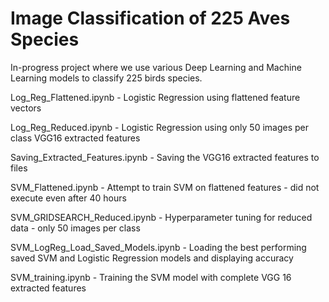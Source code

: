 # Image Classification of 225 Aves Species
In-progress project where we use various Deep Learning and Machine Learning models to classify 225 birds species.

Log_Reg_Flattened.ipynb - Logistic Regression using flattened feature vectors

Log_Reg_Reduced.ipynb - Logistic Regression using only 50 images per class VGG16 extracted features

Saving_Extracted_Features.ipynb - Saving the VGG16 extracted features to files

SVM_Flattened.ipynb - Attempt to train SVM on flattened features - did not execute even after 40 hours

SVM_GRIDSEARCH_Reduced.ipynb - Hyperparameter tuning for reduced data - only 50 images per class

SVM_LogReg_Load_Saved_Models.ipynb - Loading the best performing saved SVM and Logistic Regression models and displaying accuracy

SVM_training.ipynb - Training the SVM model with complete VGG 16 extracted features
